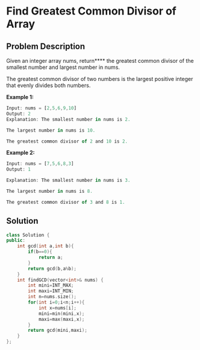 # Find Greatest Common Divisor of Array

## Problem Description

Given an integer array nums, return\*\*\*\* the greatest common divisor of the smallest number and largest number in nums.

The greatest common divisor of two numbers is the largest positive integer that evenly divides both numbers.

**Example 1:**

```js
Input: nums = [2,5,6,9,10]
Output: 2
Explanation: The smallest number in nums is 2.

The largest number in nums is 10.

The greatest common divisor of 2 and 10 is 2.
```

**Example 2:**

```js
Input: nums = [7,5,6,8,3]
Output: 1

Explanation: The smallest number in nums is 3.

The largest number in nums is 8.

The greatest common divisor of 3 and 8 is 1.
```

## Solution

```cpp
class Solution {
public:
    int gcd(int a,int b){
        if(b==0){
            return a;
        }
        return gcd(b,a%b);
    }
    int findGCD(vector<int>& nums) {
        int mini=INT_MAX;
        int maxi=INT_MIN;
        int n=nums.size();
        for(int i=0;i<n;i++){
            int x=nums[i];
            mini=min(mini,x);
            maxi=max(maxi,x);
        }
        return gcd(mini,maxi);
    }
};
```
